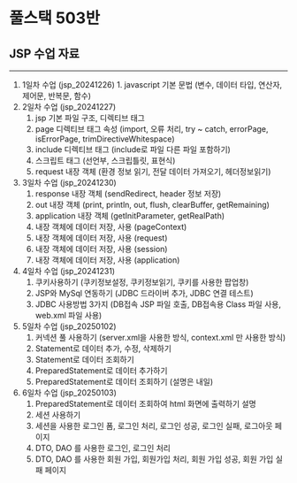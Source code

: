 # 풀스택 503반
## JSP 수업 자료

---

1. 1일차 수업 (jsp_20241226)
    	1. javascript 기본 문법 (변수, 데이터 타입, 연산자, 제어문, 반복문, 함수)
2. 2일차 수업 (jsp_20241227)
	1. jsp 기본 파일 구조, 디렉티브 태그
	2. page 디렉티브 태그 속성 (import, 오류 처리, try ~ catch, errorPage, isErrorPage, trimDirectiveWhitespace)
	3. include 디렉티브 태그 (include로 파일 다른 파일 포함하기)
	4. 스크립트 태그 (선언부, 스크립틀릿, 표현식)
	5. request 내장 객체 (환경 정보 읽기, 전달 데이터 가져오기, 헤더정보읽기)
3. 3일차 수업 (jsp_20241230)
	1. response 내장 객체 (sendRedirect, header 정보 저장)
	2. out 내장 객체 (print, println, out, flush, clearBuffer, getRemaining)
	3. application 내장 객체 (getInitParameter, getRealPath)
	4. 내장 객체에 데이터 저장, 사용 (pageContext)
	5. 내장 객체에 데이터 저장, 사용 (request)
	6. 내장 객체에 데이터 저장, 사용 (session)
	7. 내장 객체에 데이터 저장, 사용 (application)
4. 4일차 수업 (jsp_20241231)
	1. 쿠키사용하기 (쿠키정보설정, 쿠키정보읽기, 쿠키를 사용한 팝업창)
	2. JSP와 MySql 연동하기 (JDBC 드라이버 추가, JDBC 연결 테스트)
	3. JDBC 사용방법 3가지 (DB접속 JSP 파일 호출, DB접속용 Class 파일 사용, web.xml 파일 사용)
5. 5일차 수업 (jsp_20250102)
	1. 커넥션 풀 사용하기 (server.xml을 사용한 방식, context.xml 만 사용한 방식)
	2. Statement로 데이터 추가, 수정, 삭제하기
	3. Statement로 데이터 조회하기
	4. PreparedStatement로 데이터 추가하기
	5. PreparedStatement로 데이터 조회하기 (설명은 내일)
6. 6일차 수업 (jsp_20250103)
	1. PreparedStatement로 데이터 조회하여 html 화면에 출력하기 설명
	2. 세션 사용하기
	3. 세션을 사용한 로그인 폼, 로그인 처리, 로그인 성공, 로그인 실패, 로그아웃 페이지
	4. DTO, DAO 를 사용한 로그인, 로그인 처리
	5. DTO, DAO 를 사용한 회원 가입, 회원가입 처리, 회원 가입 성공, 회원 가입 실패 페이지